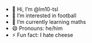 - 👋 Hi, I’m @lm10-tsl
- 👀 I’m interested in football
- 🌱 I’m currently learning maths
- 😄 Pronouns: he/him
- ⚡ Fun fact: I hate cheese

<!---
lm10-tsl/lm10-tsl is a ✨ special ✨ repository because its `README.md` (this file) appears on your GitHub profile.
You can click the Preview link to take a look at your changes.
--->
